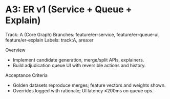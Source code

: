 # A3: ER v1 (Service + Queue + Explain)

Track: A (Core Graph)
Branches: feature/er-service, feature/er-queue-ui, feature/er-explain
Labels: track:A, area:er

Overview

- Implement candidate generation, merge/split APIs, explainers.
- Build adjudication queue UI with reversible actions and history.

Acceptance Criteria

- Golden datasets reproduce merges; feature vectors and weights shown.
- Overrides logged with rationale; UI latency ≤200ms on queue ops.

